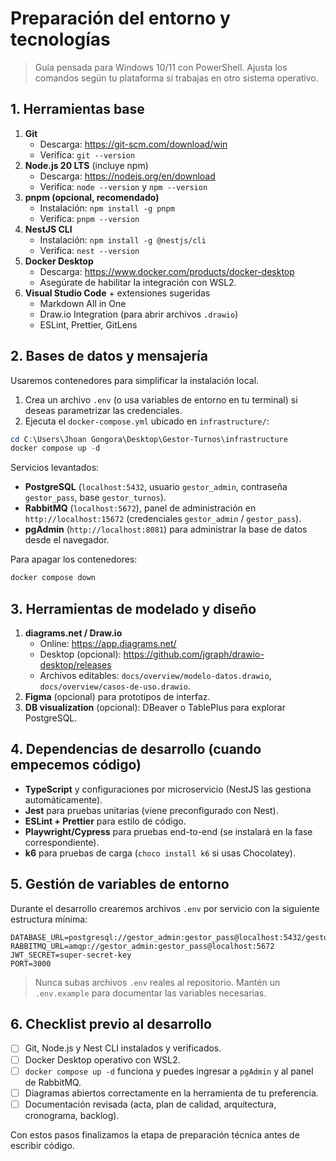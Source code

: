 # Preparación del entorno y tecnologías

> Guía pensada para Windows 10/11 con PowerShell. Ajusta los comandos según tu plataforma si trabajas en otro sistema operativo.

## 1. Herramientas base
1. **Git**
   - Descarga: https://git-scm.com/download/win
   - Verifica: `git --version`
2. **Node.js 20 LTS** (incluye npm)
   - Descarga: https://nodejs.org/en/download
   - Verifica: `node --version` y `npm --version`
3. **pnpm (opcional, recomendado)**
   - Instalación: `npm install -g pnpm`
   - Verifica: `pnpm --version`
4. **NestJS CLI**
   - Instalación: `npm install -g @nestjs/cli`
   - Verifica: `nest --version`
5. **Docker Desktop**
   - Descarga: https://www.docker.com/products/docker-desktop
   - Asegúrate de habilitar la integración con WSL2.
6. **Visual Studio Code** + extensiones sugeridas
   - Markdown All in One
   - Draw.io Integration (para abrir archivos `.drawio`)
   - ESLint, Prettier, GitLens

## 2. Bases de datos y mensajería
Usaremos contenedores para simplificar la instalación local.

1. Crea un archivo `.env` (o usa variables de entorno en tu terminal) si deseas parametrizar las credenciales.
2. Ejecuta el `docker-compose.yml` ubicado en `infrastructure/`:

```powershell
cd C:\Users\Jhoan Gongora\Desktop\Gestor-Turnos\infrastructure
docker compose up -d
```

Servicios levantados:
- **PostgreSQL** (`localhost:5432`, usuario `gestor_admin`, contraseña `gestor_pass`, base `gestor_turnos`).
- **RabbitMQ** (`localhost:5672`), panel de administración en `http://localhost:15672` (credenciales `gestor_admin` / `gestor_pass`).
- **pgAdmin** (`http://localhost:8081`) para administrar la base de datos desde el navegador.

Para apagar los contenedores:

```powershell
docker compose down
```

## 3. Herramientas de modelado y diseño
1. **diagrams.net / Draw.io**
   - Online: https://app.diagrams.net/
   - Desktop (opcional): https://github.com/jgraph/drawio-desktop/releases
   - Archivos editables: `docs/overview/modelo-datos.drawio`, `docs/overview/casos-de-uso.drawio`.
2. **Figma** (opcional) para prototipos de interfaz.
3. **DB visualization** (opcional): DBeaver o TablePlus para explorar PostgreSQL.

## 4. Dependencias de desarrollo (cuando empecemos código)
- **TypeScript** y configuraciones por microservicio (NestJS las gestiona automáticamente).
- **Jest** para pruebas unitarias (viene preconfigurado con Nest).
- **ESLint + Prettier** para estilo de código.
- **Playwright/Cypress** para pruebas end-to-end (se instalará en la fase correspondiente).
- **k6** para pruebas de carga (`choco install k6` si usas Chocolatey).

## 5. Gestión de variables de entorno
Durante el desarrollo crearemos archivos `.env` por servicio con la siguiente estructura mínima:

```
DATABASE_URL=postgresql://gestor_admin:gestor_pass@localhost:5432/gestor_turnos
RABBITMQ_URL=amqp://gestor_admin:gestor_pass@localhost:5672
JWT_SECRET=super-secret-key
PORT=3000
```

> Nunca subas archivos `.env` reales al repositorio. Mantén un `.env.example` para documentar las variables necesarias.

## 6. Checklist previo al desarrollo
- [ ] Git, Node.js y Nest CLI instalados y verificados.
- [ ] Docker Desktop operativo con WSL2.
- [ ] `docker compose up -d` funciona y puedes ingresar a `pgAdmin` y al panel de RabbitMQ.
- [ ] Diagramas abiertos correctamente en la herramienta de tu preferencia.
- [ ] Documentación revisada (acta, plan de calidad, arquitectura, cronograma, backlog).

Con estos pasos finalizamos la etapa de preparación técnica antes de escribir código.
